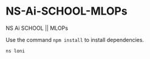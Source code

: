# NS-Ai-SCHOOL-MLOPs
NS Ai SCHOOL || MLOPs


Use the command `npm install` to install dependencies.

`ns loni`
